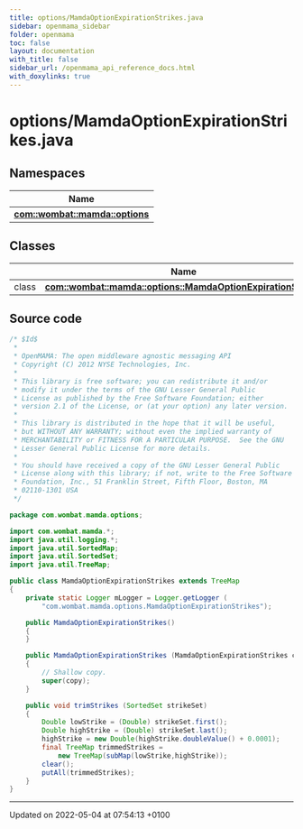 ```yaml
---
title: options/MamdaOptionExpirationStrikes.java
sidebar: openmama_sidebar
folder: openmama
toc: false
layout: documentation
with_title: false
sidebar_url: /openmama_api_reference_docs.html
with_doxylinks: true
---
```


# options/MamdaOptionExpirationStrikes.java



## Namespaces

| Name           |
| -------------- |
| **[com::wombat::mamda::options](namespacecom_1_1wombat_1_1mamda_1_1options.html)**  |

## Classes

|                | Name           |
| -------------- | -------------- |
| class | **[com::wombat::mamda::options::MamdaOptionExpirationStrikes](classcom_1_1wombat_1_1mamda_1_1options_1_1MamdaOptionExpirationStrikes.html)**  |




## Source code

```java
/* $Id$
 *
 * OpenMAMA: The open middleware agnostic messaging API
 * Copyright (C) 2012 NYSE Technologies, Inc.
 *
 * This library is free software; you can redistribute it and/or
 * modify it under the terms of the GNU Lesser General Public
 * License as published by the Free Software Foundation; either
 * version 2.1 of the License, or (at your option) any later version.
 *
 * This library is distributed in the hope that it will be useful,
 * but WITHOUT ANY WARRANTY; without even the implied warranty of
 * MERCHANTABILITY or FITNESS FOR A PARTICULAR PURPOSE.  See the GNU
 * Lesser General Public License for more details.
 *
 * You should have received a copy of the GNU Lesser General Public
 * License along with this library; if not, write to the Free Software
 * Foundation, Inc., 51 Franklin Street, Fifth Floor, Boston, MA
 * 02110-1301 USA
 */

package com.wombat.mamda.options;

import com.wombat.mamda.*;
import java.util.logging.*;
import java.util.SortedMap;
import java.util.SortedSet;
import java.util.TreeMap;

public class MamdaOptionExpirationStrikes extends TreeMap
{
    private static Logger mLogger = Logger.getLogger (
        "com.wombat.mamda.options.MamdaOptionExpirationStrikes");

    public MamdaOptionExpirationStrikes()
    {
    }

    public MamdaOptionExpirationStrikes (MamdaOptionExpirationStrikes copy)
    {
        // Shallow copy.
        super(copy);
    }

    public void trimStrikes (SortedSet strikeSet)
    {
        Double lowStrike = (Double) strikeSet.first();
        Double highStrike = (Double) strikeSet.last();
        highStrike = new Double(highStrike.doubleValue() + 0.0001);
        final TreeMap trimmedStrikes =
            new TreeMap(subMap(lowStrike,highStrike));
        clear();
        putAll(trimmedStrikes);
    }
}
```


-------------------------------

Updated on 2022-05-04 at 07:54:13 +0100
